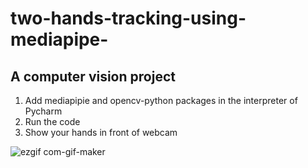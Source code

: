 # two-hands-tracking-using-mediapipe-
## A computer vision project
1. Add mediapipie and opencv-python packages in the interpreter of Pycharm
2. Run the code
3. Show your hands in front of webcam


![ezgif com-gif-maker](https://user-images.githubusercontent.com/91521374/199671465-842bf51f-25a7-4293-8935-13a1c672ed99.gif)
